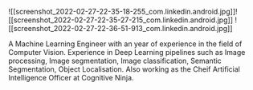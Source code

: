 ![[screenshot_2022-02-27-22-35-18-255_com.linkedin.android.jpg]]![[screenshot_2022-02-27-22-35-27-215_com.linkedin.android.jpg]]
![[screenshot_2022-02-27-22-36-51-913_com.linkedin.android.jpg]]

A Machine Learning Engineer with an year of experience in the field of Computer Vision. Experience in Deep Learning pipelines such as Image processing, Image segmentation, Image classification, Semantic Segmentation, Object Localisation. Also working as the Cheif Artificial Intelligence Officer at Cognitive Ninja.